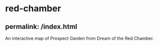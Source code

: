# red-chamber
## permalink: /index.html
An interactive map of Prospect Garden from Dream of the Red Chamber.
